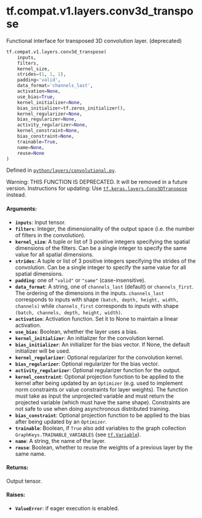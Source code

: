<div itemscope itemtype="http://developers.google.com/ReferenceObject">
<meta itemprop="name" content="tf.compat.v1.layers.conv3d_transpose" />
<meta itemprop="path" content="Stable" />
</div>

# tf.compat.v1.layers.conv3d_transpose

Functional interface for transposed 3D convolution layer. (deprecated)

``` python
tf.compat.v1.layers.conv3d_transpose(
    inputs,
    filters,
    kernel_size,
    strides=(1, 1, 1),
    padding='valid',
    data_format='channels_last',
    activation=None,
    use_bias=True,
    kernel_initializer=None,
    bias_initializer=tf.zeros_initializer(),
    kernel_regularizer=None,
    bias_regularizer=None,
    activity_regularizer=None,
    kernel_constraint=None,
    bias_constraint=None,
    trainable=True,
    name=None,
    reuse=None
)
```



Defined in [`python/layers/convolutional.py`](/code/stable/tensorflow/python/layers/convolutional.py).

<!-- Placeholder for "Used in" -->

Warning: THIS FUNCTION IS DEPRECATED. It will be removed in a future version.
Instructions for updating:
Use <a href="../../../../tf/keras/layers/Conv3DTranspose.md"><code>tf.keras.layers.Conv3DTranspose</code></a> instead.

#### Arguments:


* <b>`inputs`</b>: Input tensor.
* <b>`filters`</b>: Integer, the dimensionality of the output space (i.e. the number
  of filters in the convolution).
* <b>`kernel_size`</b>: A tuple or list of 3 positive integers specifying the spatial
  dimensions of the filters. Can be a single integer to specify the same
  value for all spatial dimensions.
* <b>`strides`</b>: A tuple or list of 3 positive integers specifying the strides
  of the convolution. Can be a single integer to specify the same value for
  all spatial dimensions.
* <b>`padding`</b>: one of `"valid"` or `"same"` (case-insensitive).
* <b>`data_format`</b>: A string, one of `channels_last` (default) or `channels_first`.
  The ordering of the dimensions in the inputs.
  `channels_last` corresponds to inputs with shape
  `(batch, depth, height, width, channels)` while `channels_first`
  corresponds to inputs with shape
  `(batch, channels, depth, height, width)`.
* <b>`activation`</b>: Activation function. Set it to None to maintain a
  linear activation.
* <b>`use_bias`</b>: Boolean, whether the layer uses a bias.
* <b>`kernel_initializer`</b>: An initializer for the convolution kernel.
* <b>`bias_initializer`</b>: An initializer for the bias vector. If None, the default
  initializer will be used.
* <b>`kernel_regularizer`</b>: Optional regularizer for the convolution kernel.
* <b>`bias_regularizer`</b>: Optional regularizer for the bias vector.
* <b>`activity_regularizer`</b>: Optional regularizer function for the output.
* <b>`kernel_constraint`</b>: Optional projection function to be applied to the
    kernel after being updated by an `Optimizer` (e.g. used to implement
    norm constraints or value constraints for layer weights). The function
    must take as input the unprojected variable and must return the
    projected variable (which must have the same shape). Constraints are
    not safe to use when doing asynchronous distributed training.
* <b>`bias_constraint`</b>: Optional projection function to be applied to the
    bias after being updated by an `Optimizer`.
* <b>`trainable`</b>: Boolean, if `True` also add variables to the graph collection
  `GraphKeys.TRAINABLE_VARIABLES` (see <a href="../../../../tf/Variable.md"><code>tf.Variable</code></a>).
* <b>`name`</b>: A string, the name of the layer.
* <b>`reuse`</b>: Boolean, whether to reuse the weights of a previous layer
  by the same name.


#### Returns:

Output tensor.



#### Raises:


* <b>`ValueError`</b>: if eager execution is enabled.